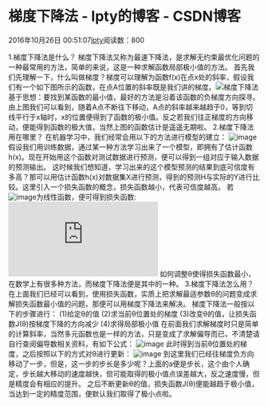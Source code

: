 
# 梯度下降法 - lpty的博客 - CSDN博客

2016年10月26日 00:51:07[lpty](https://me.csdn.net/sinat_33741547)阅读数：800


1.梯度下降法是什么？
梯度下降法又称为最速下降法，是求解无约束最优化问题的一种最常用的方法，简单的来说，这是一种求解函数局部极小值的方法。
首先我们先理解一下，什么叫做梯度？梯度可以理解为函数f(x)在点x处的斜率，假设我们有一个如下图所示的函数，在点A位置的斜率既是我们讲的梯度。![](http://images2015.cnblogs.com/blog/343064/201601/343064-20160131143953849-852287147.png)梯度下降法基于思想：要找到某函数的最小值，最好的方法是沿着该函数的负梯度方向探寻。由上图我们可以看到，随着A点不断往下移动，A点的斜率越来越趋于0，等到切线平行于x轴时，x的位置便得到了函数的极小值。反之若我们往正梯度的方向移动，便能得到函数的极大值，当然上图的函数估计是遥遥无期啦。
2.梯度下降法用在哪里？
在机器学习中，我们经常会用以下的方法进行模型的建立：
![image](http://images.cnblogs.com/cnblogs_com/LeftNotEasy/WindowsLiveWriter/1_1270E/image_thumb_3.png)
假设我们用训练数据，通过某一种方法学习出来了一个模型，即拥有了估计函数h(x)。现在开始用这个函数对测试数据进行预测，便可以得到一组对应于输入数据的预测输出。
这时候我们想知道，学习出来的这个模型预测的结果到底可信度有多高？那可以用估计函数h(x)对数据集X进行预测，得到的预测H与实际的Y进行比较。这里引入一个损失函数的概念，损失函数越小，代表可信度越高。
若![image](http://images.cnblogs.com/cnblogs_com/LeftNotEasy/WindowsLiveWriter/1_1270E/image_thumb_5.png)为线性函数，便可得到损失函数:
![](http://latex.codecogs.com/gif.latex?J%28%5Ctheta%29%3D%5Cfrac%7B1%7D%7B2%7D%5Csum_%7Bi%3D1%7D%5E%7Bm%7D%28H_%7Bi%7D-Y_%7Bi%7D%29%5E%7B2%7D)
如何调整θ使得损失函数最小，在数学上有很多种方法，而梯度下降法便是其中的一种。
3.梯度下降法怎么用？
在上面我们已经可以看到，使用损失函数，实质上把求解最适参数θ的问题变成求解损失函数最小值的问题，那便可以用梯度下降法来解决。
梯度下降法一般按以下的步骤进行：
(1)给定θ的值
(2)求当前θ位置处的梯度
(3)改变θ的值，让损失函数J(θ)按梯度下降的方向减少
(4)求得局部极小值
在前面我们求解梯度时只是简单的计算斜率，当然多元函数也是一样的方法，只是变成了求解偏导而已，不清楚请自行查阅偏导数相关资料，有如下公式：
![image](http://images.cnblogs.com/cnblogs_com/LeftNotEasy/WindowsLiveWriter/1_1270E/image_thumb_12.png)
此时得到当前θ位置处的梯度，之后按照以下的方式对θ进行更新：
![image](http://images.cnblogs.com/cnblogs_com/LeftNotEasy/WindowsLiveWriter/1_1270E/image_thumb_14.png)
到这里我们已经往梯度负方向移动了一步，但是，这一步的步长是多少呢？上面的a便是步长，这个由个人确定，步长越大移动的速度越快，但可能取得的极小值点误差越大，反之速度慢，但是精度会有相应的提升。
之后不断更新θ的值，损失函数J(θ)便能越趋于极小值，当达到一定的精度范围，便默认我们取得了极小点啦。




